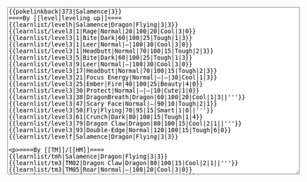 </p><textarea readonly="" accesskey="," id="wpTextbox1" cols="80" rows="25" style="" class="mw-editfont-monospace" lang="en" dir="ltr" name="wpTextbox1">{{pokelinkback|373|Salamence|3}}
====By [[level|leveling up]]====
{{learnlist/levelh|Salamence|Dragon|Flying|3|3}}
{{learnlist/level3|1|Rage|Normal|20|100|20|Cool|3|0}}
{{learnlist/level3|1|Bite|Dark|60|100|25|Tough|1|3}}
{{learnlist/level3|1|Leer|Normal|—|100|30|Cool|3|0}}
{{learnlist/level3|1|Headbutt|Normal|70|100|15|Tough|2|3}}
{{learnlist/level3|5|Bite|Dark|60|100|25|Tough|1|3}}
{{learnlist/level3|9|Leer|Normal|—|100|30|Cool|3|0}}
{{learnlist/level3|17|Headbutt|Normal|70|100|15|Tough|2|3}}
{{learnlist/level3|21|Focus Energy|Normal|—|—|30|Cool|1|3}}
{{learnlist/level3|25|Ember|Fire|40|100|25|Beauty|4|0}}
{{learnlist/level3|30|Protect|Normal|—|—|10|Cute|1|0}}
{{learnlist/level3|38|DragonBreath|Dragon|60|100|20|Cool|1|3||'''}}
{{learnlist/level3|47|Scary Face|Normal|—|90|10|Tough|2|1}}
{{learnlist/level3|50|Fly|Flying|70|95|15|Smart|1|0||'''}}
{{learnlist/level3|61|Crunch|Dark|80|100|15|Tough|1|4}}
{{learnlist/level3|79|Dragon Claw|Dragon|80|100|15|Cool|2|1||'''}}
{{learnlist/level3|93|Double-Edge|Normal|120|100|15|Tough|6|0}}
{{learnlist/levelf|Salamence|Dragon|Flying|3|3}}

====By [[TM]]/[[HM]]====
{{learnlist/tmh|Salamence|Dragon|Flying|3|3}}
{{learnlist/tm3|TM02|Dragon Claw|Dragon|80|100|15|Cool|2|1||'''}}
{{learnlist/tm3|TM05|Roar|Normal|—|100|20|Cool|3|0}}
{{learnlist/tm3|TM06|Toxic|Poison|—|85|10|Smart|3|0}}
{{learnlist/tm3|TM10|Hidden Power|Normal|—|100|15|Smart|3|0}}
{{learnlist/tm3|TM11|Sunny Day|Fire|—|—|5|Beauty|1|0}}
{{learnlist/tm3|TM15|Hyper Beam|Normal|150|90|5|Cool|4|4}}
{{learnlist/tm3|TM17|Protect|Normal|—|—|10|Cute|1|0}}
{{learnlist/tm3|TM18|Rain Dance|Water|—|—|5|Tough|1|0}}
{{learnlist/tm3|TM21|Frustration|Normal|—|100|20|Cute|1|0}}
{{learnlist/tm3|TM23|Iron Tail|Steel|100|75|15|Cool|1|4}}
{{learnlist/tm3|TM26|Earthquake|Ground|100|100|10|Tough|1|3}}
{{learnlist/tm3|TM27|Return|Normal|—|100|20|Cute|1|0}}
{{learnlist/tm3|TM31|Brick Break|Fighting|75|100|15|Cool|1|4}}
{{learnlist/tm3|TM32|Double Team|Normal|—|—|15|Cool|2|0}}
{{learnlist/tm3|TM35|Flamethrower|Fire|95|100|15|Beauty|4|0}}
{{learnlist/tm3|TM38|Fire Blast|Fire|120|85|5|Beauty|4|0}}
{{learnlist/tm3|TM39|Rock Tomb|Rock|50|80|10|Smart|3|0}}
{{learnlist/tm3|TM40|Aerial Ace|Flying|60|—|20|Cool|2|0||'''}}
{{learnlist/tm3|TM42|Facade|Normal|70|100|20|Cute|2|0}}
{{learnlist/tm3|TM43|Secret Power|Normal|70|100|20|Smart|1|0}}
{{learnlist/tm3|TM44|Rest|Psychic|—|—|10|Cute|2|0}}
{{learnlist/tm3|TM45|Attract|Normal|—|100|15|Cute|2|0}}
{{learnlist/tm3|TM47|Steel Wing|Steel|70|90|25|Cool|2|0}}
{{learnlist/tm3|HM01|Cut|Normal|50|95|30|Cool|2|1}}
{{learnlist/tm3|HM02|Fly|Flying|70|95|15|Smart|1|0||'''}}
{{learnlist/tm3|HM04|Strength|Normal|80|100|15|Tough|2|1}}
{{learnlist/tm3|HM06|Rock Smash|Fighting|20|100|15|Tough|1|0}}
{{learnlist/tmf|Salamence|Dragon|Flying|3|3}}

====By {{pkmn|breeding}}====
{{learnlist/breedh|Salamence|Dragon|Flying|3|3}}
{{learnlist/breed3|{{MSP/3|004|Charmander}}{{MSP/3|005|Charmeleon}}{{MSP/3|006|Charizard}}{{MSP/3|116|Horsea}}{{MSP/3|117|Seadra}}{{MSP/3|230|Kingdra}}&lt;br>{{MSP/3|130|Gyarados}}{{MSP/3|147|Dratini}}{{MSP/3|148|Dragonair}}{{MSP/3|149|Dragonite}}{{MSP/3|334|Altaria}}|Dragon Dance|Dragon|—|—|20|Cool|1|0}}
{{learnlist/breed3|{{MSP/3|004|Charmander}}{{MSP/3|005|Charmeleon}}{{MSP/3|006|Charizard}}{{MSP/3|116|Horsea}}{{MSP/3|117|Seadra}}{{MSP/3|230|Kingdra}}&lt;br>{{MSP/3|130|Gyarados}}{{MSP/3|147|Dratini}}{{MSP/3|148|Dragonair}}{{MSP/3|149|Dragonite}}|Dragon Rage|Dragon|—|100|10|Cool|1|0}}
{{learnlist/breed3|{{MSP/3|116|Horsea}}{{MSP/3|117|Seadra}}{{MSP/3|230|Kingdra}}{{MSP/3|130|Gyarados}}{{MSP/3|350|Milotic}}|Hydro Pump|Water|120|80|5|Beauty|4|0}}
{{learnlist/breed3|{{MSP/3|130|Gyarados}}|Thrash|Normal|90|100|20|Tough|4|4}}
{{learnlist/breed3|{{MSP/3|116|Horsea}}{{MSP/3|117|Seadra}}{{MSP/3|230|Kingdra}}{{MSP/3|130|Gyarados}}{{MSP/3|147|Dratini}}{{MSP/3|148|Dragonair}}&lt;br>{{MSP/3|149|Dragonite}}{{MSP/3|350|Milotic}}|Twister|Dragon|40|100|20|Cool|3|0||'''}}
{{learnlist/breedf|Salamence|Dragon|Flying|3|3}}

====By [[Move Tutor|tutoring]]====
{{learnlist/tutorh|Salamence|Dragon|Flying|3|3}}
{{learnlist/tutor3|Body Slam|Normal|85|100|15|Tough|1|4|||yes|yes|yes}}
{{learnlist/tutor3|Defense Curl|Normal|—|—|40|Cute|2|0|||no|yes|no}}
{{learnlist/tutor3|Double-Edge|Normal|120|100|15|Tough|6|0|||yes|yes|yes}}
{{learnlist/tutor3|Endure|Normal|—|—|10|Tough|2|0|||no|yes|no}}
{{learnlist/tutor3|Fury Cutter|Bug|10|95|20|Cool|3|0|||no|yes|no}}
{{learnlist/tutor3|Mimic|Normal|—|—|10|Cute|1|0|||yes|yes|yes}}
{{learnlist/tutor3|Mud-Slap|Ground|20|100|10|Cute|2|1|||no|yes|no}}
{{learnlist/tutor3|Rock Slide|Rock|75|90|10|Tough|1|3|||yes|yes|no}}
{{learnlist/tutor3|Rollout|Rock|30|90|20|Tough|3|0|||no|yes|no}}
{{learnlist/tutor3|Sleep Talk|Normal|—|—|10|Cute|3|0|||no|yes|no}}
{{learnlist/tutor3|Snore|Normal|40|100|15|Cute|4|0|||no|yes|no}}
{{learnlist/tutor3|Substitute|Normal|—|—|10|Smart|2|0|||yes|yes|yes}}
{{learnlist/tutor3|Swagger|Normal|—|90|15|Cute|2|0|||no|yes|yes}}
{{learnlist/tutor3|Swift|Normal|60|—|20|Cool|2|0|||no|yes|no}}
{{learnlist/tutorf|Salamence|Dragon|Flying|3|3}}

====By a prior [[evolution]]====
{{Learnlist/prevoh|Salamence|Dragon|Flying|3|3}}
{{Learnlist/prevo3|371|Bagon|e||||Iron Defense|Steel|—|—|15|Tough|1|0}}
{{Learnlist/prevo3|371|Bagon|e||||Wish|Normal|—|—|10|Cute|3|0}}
{{Learnlist/prevof|Salamence|Dragon|Flying|3|3}}

====Special moves====
{{Shadow moves|373|50|Shadow Hold|Shadow Rush|--|--|Refresh|Normal|Dragon Claw|Dragon|Dragon Dance|Dragon|Aerial Ace|Flying|XD|Dragon|Flying}}

[[it:Salamence/Mosse apprese in terza generazione]]
[[zh:暴飞龙/第三世代招式表]]
